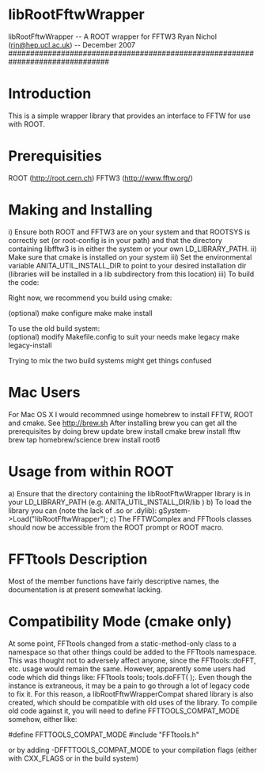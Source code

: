 # libRootFftwWrapper 

libRootFftwWrapper -- A ROOT wrapper for FFTW3
Ryan Nichol (rjn@hep.ucl.ac.uk)  -- December 2007
###############################################################################

Introduction
===============
This is a simple wrapper library that provides an interface to FFTW for use with ROOT. 

Prerequisities
===============
ROOT (http://root.cern.ch)
FFTW3 (http://www.fftw.org/)


Making  and Installing
======================
i) Ensure both ROOT and FFTW3 are on your system and that ROOTSYS is correctly set (or root-config is in your path) and that the directory containing libfftw3 is in either the system or your own LD_LIBRARY_PATH.
ii) Make sure that cmake is installed on your system
iii) Set the environmental variable ANITA_UTIL_INSTALL_DIR to point to your desired installation dir (libraries will be installed in a lib subdirectory from this location)
iii) To build the code: 


  Right now, we recommend you build using cmake: 

   (optional) make configure
   make 
   make install 

  To use the old build system:  
   (optional) modify Makefile.config to suit your needs 
    make legacy 
    make legacy-install 

  Trying to mix the two build systems might get things confused 




Mac Users
=========
For Mac OS X I would recommned usinge homebrew to install FFTW, ROOT and cmake. See http://brew.sh After installing brew you can get all the prerequisites by doing
brew update
brew install cmake
brew install fftw
brew tap homebrew/science
brew install root6



Usage from within ROOT
=======================
a) Ensure that the directory containing the libRootFftwWrapper library is in your LD_LIBRARY_PATH (e.g. ANITA_UTIL_INSTALL_DIR/lib )
b) To load the library you can (note the lack of .so or .dylib):
gSystem->Load("libRootFftwWrapper");
c) The FFTWComplex and FFTtools classes should now be accessible from the ROOT prompt or ROOT macro.

FFTtools Description
======================
Most of the member functions have fairly descriptive names, the documentation is at present somewhat lacking.


Compatibility Mode (cmake only) 
===========================

At some point, FFTtools changed from a static-method-only class to a namespace
so that other things could be added to the FFTtools namespace.  This was
thought not to adversely affect anyone, since the FFTtools::doFFT, etc. usage
would remain the same. However, apparently some users had code which did things
like: FFTtools tools; tools.doFFT( );. Even though the instance is extraneous,
it may be a pain to go through a lot of legacy code to fix it. For this reason, 
a libRootFftwWrapperCompat shared library is also created, which should be compatible with 
old uses of the library. To compile old code against it, you will need to define FFTTOOLS_COMPAT_MODE somehow, either like:

#define FFTTOOLS_COMPAT_MODE
#include "FFTtools.h" 

or by adding -DFFTTOOLS_COMPAT_MODE to your compilation flags (either with CXX_FLAGS or in the build system) 


